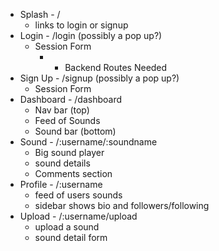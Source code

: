 * Splash - /
  * links to login or signup
* Login - /login (possibly a pop up?)
  * Session Form
    * - Backend Routes Needed
* Sign Up - /signup (possibly a pop up?)
  * Session Form
* Dashboard - /dashboard
  * Nav bar (top)
  * Feed of Sounds
  * Sound bar (bottom)
* Sound - /:username/:soundname
  * Big sound player
  * sound details
  * Comments section
* Profile - /:username
  * feed of users sounds
  * sidebar shows bio and followers/following
* Upload - /:username/upload
  * upload a sound
  * sound detail form
